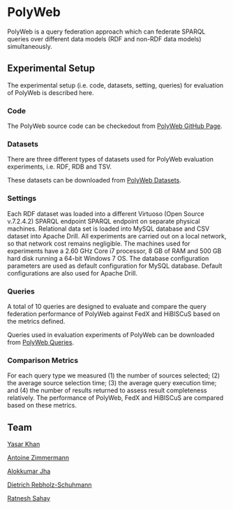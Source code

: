 # PolyWeb
PolyWeb is a query federation approach which can federate SPARQL queries over different data models (RDF and non-RDF data models) simultaneously.

## Experimental Setup
The experimental setup (i.e. code, datasets, setting, queries) for evaluation of PolyWeb is described here.

### Code
The PolyWeb source code can be checkedout from [PolyWeb GitHub Page](https://github.com/yasarkhangithub/PolyWeb). 

### Datasets
There are three different types of datasets used for PolyWeb evaluation experiments, i.e. RDF, RDB and TSV.

These datasets can be downloaded from [PolyWeb Datasets]().

### Settings
Each RDF dataset was loaded into a different Virtuoso (Open Source v.7.2.4.2) SPARQL endpoint SPARQL endpoint on separate physical machines. Relational data set is loaded into MySQL database and CSV dataset into Apache Drill. All experiments are carried out on a local network, so that network cost remains negligible. The machines used for experiments have a 2.60 GHz Core i7 processor, 8 GB of RAM and 500 GB hard disk running a 64-bit Windows 7 OS. The database configuration parameters are used as default configuration for MySQL database. Default configurations are also used for Apache Drill.

### Queries
A total of 10 queries are designed to evaluate and compare the query federation performance of PolyWeb against FedX and HiBISCuS based on the metrics defined.

Queries used in evaluation experiments of PolyWeb can be downloaded from [PolyWeb Queries](). 

### Comparison Metrics
For each query type we measured (1) the number of sources selected; (2) the average source selection time; (3) the average query execution time;  and (4) the number of results returned to assess result completeness relatively. The performance of PolyWeb, FedX and HiBISCuS are compared based on these metrics.

## Team

[Yasar Khan](https://www.insight-centre.org/users/yasar-khan)

[Antoine Zimmermann](https://www.emse.fr/~zimmermann/)

[Alokkumar Jha](https://www.insight-centre.org/users/alok-kumar)

[Dietrich Rebholz-Schuhmann](https://www.insight-centre.org/users/dietrich-rebholz-schuhmann)

[Ratnesh Sahay](https://www.insight-centre.org/users/ratnesh-sahay)
